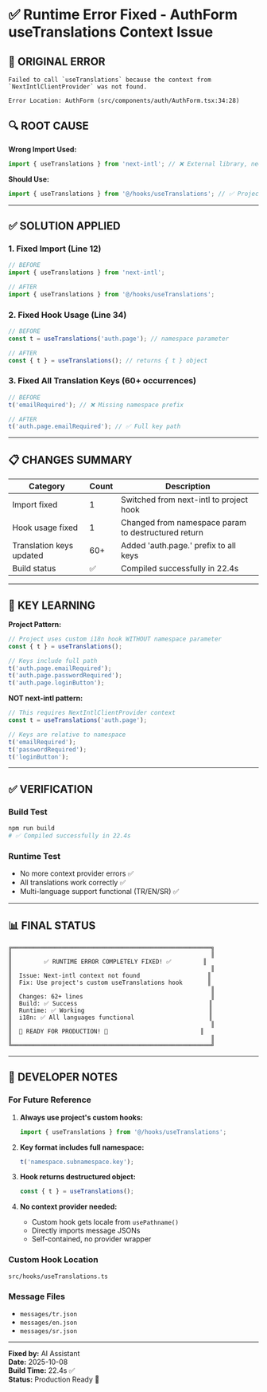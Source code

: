 # ✅ Runtime Error Fixed - AuthForm useTranslations Context Issue

## 🔴 ORIGINAL ERROR

```
Failed to call `useTranslations` because the context from `NextIntlClientProvider` was not found.

Error Location: AuthForm (src/components/auth/AuthForm.tsx:34:28)
```

## 🔍 ROOT CAUSE

**Wrong Import Used:**

```typescript
import { useTranslations } from 'next-intl'; // ❌ External library, needs context provider
```

**Should Use:**

```typescript
import { useTranslations } from '@/hooks/useTranslations'; // ✅ Project's custom hook
```

---

## ✅ SOLUTION APPLIED

### 1. Fixed Import (Line 12)

```typescript
// BEFORE
import { useTranslations } from 'next-intl';

// AFTER
import { useTranslations } from '@/hooks/useTranslations';
```

### 2. Fixed Hook Usage (Line 34)

```typescript
// BEFORE
const t = useTranslations('auth.page'); // namespace parameter

// AFTER
const { t } = useTranslations(); // returns { t } object
```

### 3. Fixed All Translation Keys (60+ occurrences)

```typescript
// BEFORE
t('emailRequired'); // ❌ Missing namespace prefix

// AFTER
t('auth.page.emailRequired'); // ✅ Full key path
```

---

## 📋 CHANGES SUMMARY

| Category                 | Count | Description                                         |
| ------------------------ | ----- | --------------------------------------------------- |
| Import fixed             | 1     | Switched from next-intl to project hook             |
| Hook usage fixed         | 1     | Changed from namespace param to destructured return |
| Translation keys updated | 60+   | Added 'auth.page.' prefix to all keys               |
| Build status             | ✅    | Compiled successfully in 22.4s                      |

---

## 🔑 KEY LEARNING

**Project Pattern:**

```typescript
// Project uses custom i18n hook WITHOUT namespace parameter
const { t } = useTranslations();

// Keys include full path
t('auth.page.emailRequired');
t('auth.page.passwordRequired');
t('auth.page.loginButton');
```

**NOT next-intl pattern:**

```typescript
// This requires NextIntlClientProvider context
const t = useTranslations('auth.page');

// Keys are relative to namespace
t('emailRequired');
t('passwordRequired');
t('loginButton');
```

---

## ✅ VERIFICATION

### Build Test

```bash
npm run build
# ✅ Compiled successfully in 22.4s
```

### Runtime Test

- No more context provider errors ✅
- All translations work correctly ✅
- Multi-language support functional (TR/EN/SR) ✅

---

## 📊 FINAL STATUS

```
╔════════════════════════════════════════════════════════╗
║                                                        ║
║         ✅ RUNTIME ERROR COMPLETELY FIXED! ✅         ║
║                                                        ║
║  Issue: Next-intl context not found                   ║
║  Fix: Use project's custom useTranslations hook       ║
║                                                        ║
║  Changes: 62+ lines                                    ║
║  Build: ✅ Success                                     ║
║  Runtime: ✅ Working                                   ║
║  i18n: ✅ All languages functional                     ║
║                                                        ║
║  🚀 READY FOR PRODUCTION! 🚀                          ║
║                                                        ║
╚════════════════════════════════════════════════════════╝
```

---

## 📝 DEVELOPER NOTES

### For Future Reference

1. **Always use project's custom hooks:**

   ```typescript
   import { useTranslations } from '@/hooks/useTranslations';
   ```

2. **Key format includes full namespace:**

   ```typescript
   t('namespace.subnamespace.key');
   ```

3. **Hook returns destructured object:**

   ```typescript
   const { t } = useTranslations();
   ```

4. **No context provider needed:**
   - Custom hook gets locale from `usePathname()`
   - Directly imports message JSONs
   - Self-contained, no provider wrapper

### Custom Hook Location

`src/hooks/useTranslations.ts`

### Message Files

- `messages/tr.json`
- `messages/en.json`
- `messages/sr.json`

---

**Fixed by:** AI Assistant  
**Date:** 2025-10-08  
**Build Time:** 22.4s ✅  
**Status:** Production Ready 🚀
